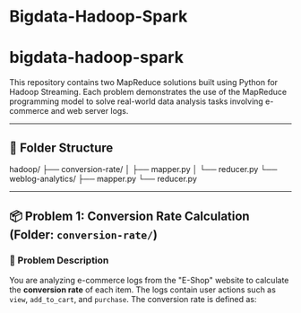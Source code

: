 # Bigdata-Hadoop-Spark
# bigdata-hadoop-spark

This repository contains two MapReduce solutions built using Python for Hadoop Streaming. Each problem demonstrates the use of the MapReduce programming model to solve real-world data analysis tasks involving e-commerce and web server logs.

---

## 📁 Folder Structure

hadoop/
├── conversion-rate/
│   ├── mapper.py
│   └── reducer.py
└── weblog-analytics/
    ├── mapper.py
    └── reducer.py

---

## 📦 Problem 1: Conversion Rate Calculation (Folder: `conversion-rate/`)

### 📝 Problem Description
You are analyzing e-commerce logs from the "E-Shop" website to calculate the **conversion rate** of each item. The logs contain user actions such as `view`, `add_to_cart`, and `purchase`. The conversion rate is defined as:


